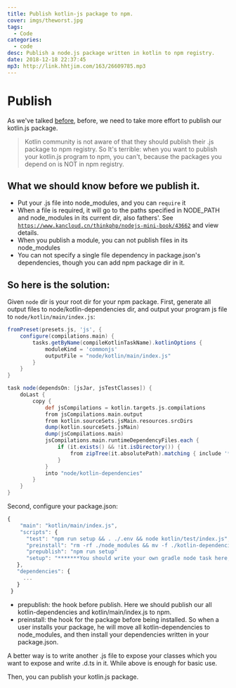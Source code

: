 ```yaml
---
title: Publish kotlin-js package to npm.
cover: imgs/theworst.jpg
tags:
  - Code
categories:
  - code
desc: Publish a node.js package written in kotlin to npm registry.
date: 2018-12-18 22:37:45
mp3: http://link.hhtjim.com/163/26609785.mp3
---
```


# Publish
As we've talked [before](https://therollingstones.cn/2018/12/18/code/kotlin/KotlinMultiPlatformSetup),  before, we need to take more effort to publish our kotlin.js package.

> Kotlin community is not aware of that they should publish their .js package to npm registry. So It's terrible: when you want to publish your kotlin.js program to npm, you can't, because the packages you depend on is NOT in npm registry.

## What we should know before we publish it.

- Put your .js file into node_modules, and you can `require` it
- When a file is required, it will go to the paths specified in NODE_PATH and node_modules in its current dir, also fathers'. See [`https://www.kancloud.cn/thinkphp/nodejs-mini-book/43662`](https://www.kancloud.cn/thinkphp/nodejs-mini-book/43662) and view details.
- When you publish a module, you can not publish files in its node_modules
- You can not specify a single file dependency in package.json's dependencies, though you can add npm package dir in it.


## So here is the solution:
Given `node` dir is your root dir for your npm package.
First, generate all output files to node/kotlin-dependencies dir, and output your program js file to `node/kotlin/main/index.js`:
```groovy
fromPreset(presets.js, 'js', {
    configure(compilations.main) {
        tasks.getByName(compileKotlinTaskName).kotlinOptions {
            moduleKind = 'commonjs'
            outputFile = "node/kotlin/main/index.js"
        }
    }
}

task node(dependsOn: [jsJar, jsTestClasses]) {
    doLast {
        copy {
            def jsCompilations = kotlin.targets.js.compilations
            from jsCompilations.main.output
            from kotlin.sourceSets.jsMain.resources.srcDirs
            dump(kotlin.sourceSets.jsMain)
            dump(jsCompilations.main)
            jsCompilations.main.runtimeDependencyFiles.each {
                if (it.exists() && !it.isDirectory()) {
                    from zipTree(it.absolutePath).matching { include '*.js' }
                }
            }
            into "node/kotlin-dependencies"
        }
    }
}
```
Second,  configure your package.json:
```js
{
    "main": "kotlin/main/index.js",
    "scripts": {
      "test": "npm run setup && . ./.env && node kotlin/test/index.js",
      "preinstall": "rm -rf ./node_modules && mv -f ./kotlin-dependencies ./node_modules",
      "prepublish": "npm run setup"
      "setup": "*******You should write your own gradle node task here, a example is: cd .. && gradle node && cd node",
   },
   "dependencies": {
     ...
   }
 }
```
- prepublish: the hook before publish. Here we should publish our all kotlin-dependencies and kotlin/main/index.js to npm.
- preinstall: the hook for the package before being installed. So when a user installs your package, he will move all kotlin-dependencies to node_modules, and then install your dependencies written in your package.json.

A better way is to write another .js file to expose your classes which you want to expose and write .d.ts in it. While above is enough for basic use.

Then, you can publish your kotlin.js package.